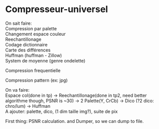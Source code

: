 # Compresseur-universel

On sait faire:  
Compression par palette  
Changement espace couleur  
Reechantillonage  
Codage dictionnaire  
Carte des différences  
Huffman (huffman - Zillow)  
System de moyenne (genre ondelette)  
  
Compression frequentielle  
  
Compression pattern (ex: jpg)  
  
On va faire:   
  Espace col(done in tp) -> Reechantillonage(done in tp2, need better algorithme though, PSNR is ~30) ->  2 Palette(Y, CrCb) -> Dico (?2 dico: chro/lum) -> Huffman  
    A ajouter: palette, dico, (1 dim taille img?), suite de pix  


First thing:
  PSNR calculation.
  and Dumper, so we can dump to file.
